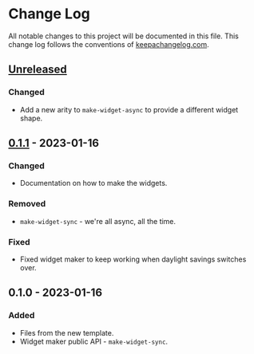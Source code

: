 # Change Log
All notable changes to this project will be documented in this file. This change log follows the conventions of [keepachangelog.com](http://keepachangelog.com/).

## [Unreleased]
### Changed
- Add a new arity to `make-widget-async` to provide a different widget shape.

## [0.1.1] - 2023-01-16
### Changed
- Documentation on how to make the widgets.

### Removed
- `make-widget-sync` - we're all async, all the time.

### Fixed
- Fixed widget maker to keep working when daylight savings switches over.

## 0.1.0 - 2023-01-16
### Added
- Files from the new template.
- Widget maker public API - `make-widget-sync`.

[Unreleased]: https://sourcehost.site/your-name/habit_tracker_api/compare/0.1.1...HEAD
[0.1.1]: https://sourcehost.site/your-name/habit_tracker_api/compare/0.1.0...0.1.1
